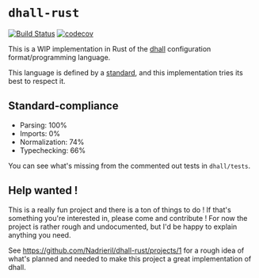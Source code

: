 # `dhall-rust`

[![Build Status](https://travis-ci.org/Nadrieril/dhall-rust.svg?branch=master)](https://travis-ci.org/Nadrieril/dhall-rust)
[![codecov](https://codecov.io/gh/Nadrieril/dhall-rust/branch/master/graph/badge.svg)](https://codecov.io/gh/Nadrieril/dhall-rust)

This is a WIP implementation in Rust of the [dhall](https://dhall-lang.org) configuration format/programming language.

This language is defined by a [standard](https://github.com/dhall-lang/dhall-lang), and this implementation tries its best to respect it.

## Standard-compliance

- Parsing: 100%
- Imports: 0%
- Normalization: 74%
- Typechecking: 66%

You can see what's missing from the commented out tests in `dhall/tests`.

## Help wanted !

This is a really fun project and there is a ton of things to do !
If that's something you're interested in, please come and contribute !
For now the project is rather rough and undocumented, but I'd be happy to explain anything you need.

See https://github.com/Nadrieril/dhall-rust/projects/1 for a rough idea of what's planned and needed to make this project a great
implementation of dhall.

